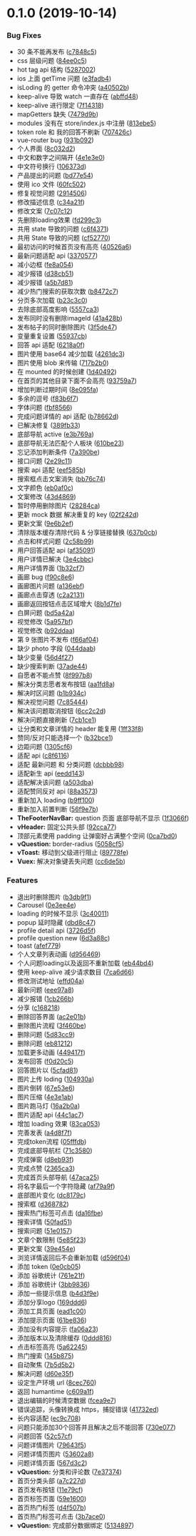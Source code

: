# 0.1.0 (2019-10-14)


### Bug Fixes

* 30 条不能再发布 ([c7848c5](https://github.com/skywalker512/redrock-help-2019/commit/c7848c5))
* css 层级问题 ([84ee0c5](https://github.com/skywalker512/redrock-help-2019/commit/84ee0c5))
* hot tag api 结构 ([5287002](https://github.com/skywalker512/redrock-help-2019/commit/5287002))
* ios 上面 getTime 问题 ([e3fadb4](https://github.com/skywalker512/redrock-help-2019/commit/e3fadb4))
* isLoding 的 getter 命令冲突 ([a40502b](https://github.com/skywalker512/redrock-help-2019/commit/a40502b))
* keep-alive 导致 watch 一直存在 ([abffd48](https://github.com/skywalker512/redrock-help-2019/commit/abffd48))
* keep-alive 进行限定 ([7f14318](https://github.com/skywalker512/redrock-help-2019/commit/7f14318))
* mapGetters 缺失 ([7479d9b](https://github.com/skywalker512/redrock-help-2019/commit/7479d9b))
* modules 没有在 store/index.js 中注册 ([813ebe5](https://github.com/skywalker512/redrock-help-2019/commit/813ebe5))
* token role 和 我的回答不刷新 ([707426c](https://github.com/skywalker512/redrock-help-2019/commit/707426c))
* vue-router bug ([931b092](https://github.com/skywalker512/redrock-help-2019/commit/931b092))
* 个人界面 ([8c032d2](https://github.com/skywalker512/redrock-help-2019/commit/8c032d2))
* 中文和数字之间隔开 ([4e1e3e0](https://github.com/skywalker512/redrock-help-2019/commit/4e1e3e0))
* 中文符号换行 ([106373d](https://github.com/skywalker512/redrock-help-2019/commit/106373d))
* 产品提出的问题 ([bd77e54](https://github.com/skywalker512/redrock-help-2019/commit/bd77e54))
* 使用 ico 文件 ([60fc502](https://github.com/skywalker512/redrock-help-2019/commit/60fc502))
* 修复视觉问题 ([2914506](https://github.com/skywalker512/redrock-help-2019/commit/2914506))
* 修改描述信息 ([c34a21f](https://github.com/skywalker512/redrock-help-2019/commit/c34a21f))
* 修改文案 ([7c07c12](https://github.com/skywalker512/redrock-help-2019/commit/7c07c12))
* 先删除loading效果 ([fd299c3](https://github.com/skywalker512/redrock-help-2019/commit/fd299c3))
* 共用 state 导致的问题 ([c6f4371](https://github.com/skywalker512/redrock-help-2019/commit/c6f4371))
* 共用 State 导致的问题 ([cf52770](https://github.com/skywalker512/redrock-help-2019/commit/cf52770))
* 最初访问的时候首页没有高亮 ([40526a6](https://github.com/skywalker512/redrock-help-2019/commit/40526a6))
* 最新问题适配 api ([3370577](https://github.com/skywalker512/redrock-help-2019/commit/3370577))
* 减小边框 ([fe8a054](https://github.com/skywalker512/redrock-help-2019/commit/fe8a054))
* 减少报错 ([d38cb51](https://github.com/skywalker512/redrock-help-2019/commit/d38cb51))
* 减少报错 ([a5b7d81](https://github.com/skywalker512/redrock-help-2019/commit/a5b7d81))
* 减少热门搜索的获取次数 ([b8472c7](https://github.com/skywalker512/redrock-help-2019/commit/b8472c7))
* 分页多次加载 ([b23c3c0](https://github.com/skywalker512/redrock-help-2019/commit/b23c3c0))
* 去除底部高度影响 ([5557ca3](https://github.com/skywalker512/redrock-help-2019/commit/5557ca3))
* 发布同时没有删除imageId ([41a428b](https://github.com/skywalker512/redrock-help-2019/commit/41a428b))
* 发布帖子的同时删除图片 ([3f5de47](https://github.com/skywalker512/redrock-help-2019/commit/3f5de47))
* 变量重复设置 ([55937cb](https://github.com/skywalker512/redrock-help-2019/commit/55937cb))
* 回答 api 适配 ([6218a0f](https://github.com/skywalker512/redrock-help-2019/commit/6218a0f))
* 图片使用 base64 减少加载 ([4261dc3](https://github.com/skywalker512/redrock-help-2019/commit/4261dc3))
* 图片使用 blob 来传输 ([717b2b0](https://github.com/skywalker512/redrock-help-2019/commit/717b2b0))
* 在 mounted 的时候创建 ([1d40492](https://github.com/skywalker512/redrock-help-2019/commit/1d40492))
* 在首页的其他目录下面不会高亮 ([93759a7](https://github.com/skywalker512/redrock-help-2019/commit/93759a7))
* 增加判断过期时间 ([8e095fa](https://github.com/skywalker512/redrock-help-2019/commit/8e095fa))
* 多余的逗号 ([f83b6f7](https://github.com/skywalker512/redrock-help-2019/commit/f83b6f7))
* 字体问题 ([fbf8566](https://github.com/skywalker512/redrock-help-2019/commit/fbf8566))
* 完成问题详情的 api 适配 ([b78662d](https://github.com/skywalker512/redrock-help-2019/commit/b78662d))
* 已解决修复 ([389fb33](https://github.com/skywalker512/redrock-help-2019/commit/389fb33))
* 底部导航 active ([e3b769a](https://github.com/skywalker512/redrock-help-2019/commit/e3b769a))
* 底部导航无法匹配个人板块 ([610be23](https://github.com/skywalker512/redrock-help-2019/commit/610be23))
* 忘记添加判断条件 ([7a390be](https://github.com/skywalker512/redrock-help-2019/commit/7a390be))
* 接口问题 ([2e29c11](https://github.com/skywalker512/redrock-help-2019/commit/2e29c11))
* 搜索 api 适配 ([eef585b](https://github.com/skywalker512/redrock-help-2019/commit/eef585b))
* 搜索框点击文案消失 ([bb76c74](https://github.com/skywalker512/redrock-help-2019/commit/bb76c74))
* 文字颜色 ([eb0af0c](https://github.com/skywalker512/redrock-help-2019/commit/eb0af0c))
* 文案修改 ([43d4869](https://github.com/skywalker512/redrock-help-2019/commit/43d4869))
* 暂时停用删除图片 ([28284ca](https://github.com/skywalker512/redrock-help-2019/commit/28284ca))
* 更新 mock 数据 解决重复的 key ([02f242d](https://github.com/skywalker512/redrock-help-2019/commit/02f242d))
* 更新文案 ([9e6b2ef](https://github.com/skywalker512/redrock-help-2019/commit/9e6b2ef))
* 清除版本缓存清除代码 & 分享链接替换 ([637b0cb](https://github.com/skywalker512/redrock-help-2019/commit/637b0cb))
* 点击和样式问题 ([2c58b99](https://github.com/skywalker512/redrock-help-2019/commit/2c58b99))
* 用户回答适配 api ([af35091](https://github.com/skywalker512/redrock-help-2019/commit/af35091))
* 用户详情已解决 ([3e4cbbc](https://github.com/skywalker512/redrock-help-2019/commit/3e4cbbc))
* 用户详情界面 ([1b32cf7](https://github.com/skywalker512/redrock-help-2019/commit/1b32cf7))
* 画廊 bug ([f90c8e6](https://github.com/skywalker512/redrock-help-2019/commit/f90c8e6))
* 画廊图片问题 ([a136ebf](https://github.com/skywalker512/redrock-help-2019/commit/a136ebf))
* 画廊点击穿透 ([c2a2131](https://github.com/skywalker512/redrock-help-2019/commit/c2a2131))
* 画廊返回按钮点击区域增大 ([8b1d7fe](https://github.com/skywalker512/redrock-help-2019/commit/8b1d7fe))
* 白屏问题 ([bd5a42a](https://github.com/skywalker512/redrock-help-2019/commit/bd5a42a))
* 视觉修改 ([5a957bf](https://github.com/skywalker512/redrock-help-2019/commit/5a957bf))
* 视觉修改 ([b92ddaa](https://github.com/skywalker512/redrock-help-2019/commit/b92ddaa))
* 第 9 张图片不发布 ([f66af04](https://github.com/skywalker512/redrock-help-2019/commit/f66af04))
* 缺少 photo 字段 ([044daab](https://github.com/skywalker512/redrock-help-2019/commit/044daab))
* 缺少变量 ([56d4f27](https://github.com/skywalker512/redrock-help-2019/commit/56d4f27))
* 缺少搜索判断 ([37ade44](https://github.com/skywalker512/redrock-help-2019/commit/37ade44))
* 自愿者不能点赞 ([8f997b8](https://github.com/skywalker512/redrock-help-2019/commit/8f997b8))
* 解决分类志愿者发布按钮 ([aa1fd8a](https://github.com/skywalker512/redrock-help-2019/commit/aa1fd8a))
* 解决时区问题 ([b1b934c](https://github.com/skywalker512/redrock-help-2019/commit/b1b934c))
* 解决视觉问题 ([7c85444](https://github.com/skywalker512/redrock-help-2019/commit/7c85444))
* 解决该问题取消按钮 ([6cc2c2d](https://github.com/skywalker512/redrock-help-2019/commit/6cc2c2d))
* 解决问题直接刷新 ([7cb1ce1](https://github.com/skywalker512/redrock-help-2019/commit/7cb1ce1))
* 让分类和文章详情的 header 能复用 ([1ff33f8](https://github.com/skywalker512/redrock-help-2019/commit/1ff33f8))
* 赞同/反对只能选择一个 ([b32bce1](https://github.com/skywalker512/redrock-help-2019/commit/b32bce1))
* 边距问题 ([1305cf6](https://github.com/skywalker512/redrock-help-2019/commit/1305cf6))
* 适配 api ([c8f6116](https://github.com/skywalker512/redrock-help-2019/commit/c8f6116))
* 适配 最新问题 和 分类问题 ([dcbbb98](https://github.com/skywalker512/redrock-help-2019/commit/dcbbb98))
* 适配新生 api ([eedd143](https://github.com/skywalker512/redrock-help-2019/commit/eedd143))
* 适配解决该问题 ([a503dba](https://github.com/skywalker512/redrock-help-2019/commit/a503dba))
* 适配赞同反对 api ([88a3573](https://github.com/skywalker512/redrock-help-2019/commit/88a3573))
* 重新加入 loading ([b9ff100](https://github.com/skywalker512/redrock-help-2019/commit/b9ff100))
* 重新加入前置判断 ([56f9e7b](https://github.com/skywalker512/redrock-help-2019/commit/56f9e7b))
* **TheFooterNavBar:**  question 页面 底部导航不显示 ([1f3066f](https://github.com/skywalker512/redrock-help-2019/commit/1f3066f))
* **vHeader:** 固定公共头部 ([92cca77](https://github.com/skywalker512/redrock-help-2019/commit/92cca77))
* 顶部元素使用 padding 让弹窗好占满整个空间 ([0ca7bd0](https://github.com/skywalker512/redrock-help-2019/commit/0ca7bd0))
* **vQuestion:**  border-radius ([5058cf5](https://github.com/skywalker512/redrock-help-2019/commit/5058cf5))
* **vToast:** 移动到父级进行阻止 ([89778fe](https://github.com/skywalker512/redrock-help-2019/commit/89778fe))
* **Vuex:** 解决对象键丢失问题 ([cc6de5b](https://github.com/skywalker512/redrock-help-2019/commit/cc6de5b))


### Features

*  退出时删除图片 ([b3db9f1](https://github.com/skywalker512/redrock-help-2019/commit/b3db9f1))
* Carousel ([0e3ee4e](https://github.com/skywalker512/redrock-help-2019/commit/0e3ee4e))
* loading 的时候不显示 ([3c40011](https://github.com/skywalker512/redrock-help-2019/commit/3c40011))
* popup 延时隐藏 ([dbd8c47](https://github.com/skywalker512/redrock-help-2019/commit/dbd8c47))
* profile detail api ([3726d5f](https://github.com/skywalker512/redrock-help-2019/commit/3726d5f))
* profile question new ([6d3a88c](https://github.com/skywalker512/redrock-help-2019/commit/6d3a88c))
* toast ([afef779](https://github.com/skywalker512/redrock-help-2019/commit/afef779))
* 个人文章列表动画 ([d956469](https://github.com/skywalker512/redrock-help-2019/commit/d956469))
* 个人问题loading以及返回不重新加载 ([eb44bd4](https://github.com/skywalker512/redrock-help-2019/commit/eb44bd4))
* 使用 keep-alive 减少请求数目 ([7ca6d66](https://github.com/skywalker512/redrock-help-2019/commit/7ca6d66))
* 修改测试地址 ([effd04a](https://github.com/skywalker512/redrock-help-2019/commit/effd04a))
* 最新问题 ([eee97a8](https://github.com/skywalker512/redrock-help-2019/commit/eee97a8))
* 减少报错 ([1cb266b](https://github.com/skywalker512/redrock-help-2019/commit/1cb266b))
* 分享 ([c168218](https://github.com/skywalker512/redrock-help-2019/commit/c168218))
* 删除回答界面 ([ac2e01b](https://github.com/skywalker512/redrock-help-2019/commit/ac2e01b))
* 删除图片流程 ([3f460be](https://github.com/skywalker512/redrock-help-2019/commit/3f460be))
* 删除问题 ([5d83cc9](https://github.com/skywalker512/redrock-help-2019/commit/5d83cc9))
* 删除问题 ([eb81212](https://github.com/skywalker512/redrock-help-2019/commit/eb81212))
* 加载更多动画 ([449417f](https://github.com/skywalker512/redrock-help-2019/commit/449417f))
* 发布回答 ([f0d20c5](https://github.com/skywalker512/redrock-help-2019/commit/f0d20c5))
* 回答图片以 ([5cfad81](https://github.com/skywalker512/redrock-help-2019/commit/5cfad81))
* 图片上传 loding ([104930a](https://github.com/skywalker512/redrock-help-2019/commit/104930a))
* 图片倒转 ([67e53e6](https://github.com/skywalker512/redrock-help-2019/commit/67e53e6))
* 图片压缩 ([4e3e1ab](https://github.com/skywalker512/redrock-help-2019/commit/4e3e1ab))
* 图片跑马灯 ([16a2b0a](https://github.com/skywalker512/redrock-help-2019/commit/16a2b0a))
* 图片适配 api ([44c1ac7](https://github.com/skywalker512/redrock-help-2019/commit/44c1ac7))
* 增加 loading 效果 ([83ca053](https://github.com/skywalker512/redrock-help-2019/commit/83ca053))
* 完善发表 ([a4d8f7f](https://github.com/skywalker512/redrock-help-2019/commit/a4d8f7f))
* 完成token流程 ([05fffdb](https://github.com/skywalker512/redrock-help-2019/commit/05fffdb))
* 完成底部导航栏 ([71c3580](https://github.com/skywalker512/redrock-help-2019/commit/71c3580))
* 完成弹窗 ([d8eb93f](https://github.com/skywalker512/redrock-help-2019/commit/d8eb93f))
* 完成点赞 ([2365ca3](https://github.com/skywalker512/redrock-help-2019/commit/2365ca3))
* 完成首页头部导航 ([47aca25](https://github.com/skywalker512/redrock-help-2019/commit/47aca25))
* 将名字最后一个字符隐藏 ([af79a9f](https://github.com/skywalker512/redrock-help-2019/commit/af79a9f))
* 底部图片变化 ([dc8179c](https://github.com/skywalker512/redrock-help-2019/commit/dc8179c))
* 搜索框 ([d368782](https://github.com/skywalker512/redrock-help-2019/commit/d368782))
* 搜索热门标签可点击 ([da16fbe](https://github.com/skywalker512/redrock-help-2019/commit/da16fbe))
* 搜索详情 ([50fad51](https://github.com/skywalker512/redrock-help-2019/commit/50fad51))
* 搜索问题 ([51e0157](https://github.com/skywalker512/redrock-help-2019/commit/51e0157))
* 文章个数限制 ([5e85f23](https://github.com/skywalker512/redrock-help-2019/commit/5e85f23))
* 更新文案 ([39e454e](https://github.com/skywalker512/redrock-help-2019/commit/39e454e))
* 浏览详情返回后不会重新加载 ([d596f04](https://github.com/skywalker512/redrock-help-2019/commit/d596f04))
* 添加 token ([0e0cb05](https://github.com/skywalker512/redrock-help-2019/commit/0e0cb05))
* 添加 谷歌统计 ([761e21f](https://github.com/skywalker512/redrock-help-2019/commit/761e21f))
* 添加 谷歌统计 ([3bb9836](https://github.com/skywalker512/redrock-help-2019/commit/3bb9836))
* 添加一些提示信息 ([b4d3f9e](https://github.com/skywalker512/redrock-help-2019/commit/b4d3f9e))
* 添加分享logo ([169ddd6](https://github.com/skywalker512/redrock-help-2019/commit/169ddd6))
* 添加工具页面 ([ead1c00](https://github.com/skywalker512/redrock-help-2019/commit/ead1c00))
* 添加提示页面 ([61be836](https://github.com/skywalker512/redrock-help-2019/commit/61be836))
* 添加没有内容提示 ([fa06a23](https://github.com/skywalker512/redrock-help-2019/commit/fa06a23))
* 添加版本以及清除缓存 ([0ddd816](https://github.com/skywalker512/redrock-help-2019/commit/0ddd816))
* 点击标签高亮 ([5a62245](https://github.com/skywalker512/redrock-help-2019/commit/5a62245))
* 热门搜索 ([145b875](https://github.com/skywalker512/redrock-help-2019/commit/145b875))
* 自动聚焦 ([7b5d5b2](https://github.com/skywalker512/redrock-help-2019/commit/7b5d5b2))
* 解决问题 ([d60e35f](https://github.com/skywalker512/redrock-help-2019/commit/d60e35f))
* 设定生产环境 url ([8cec760](https://github.com/skywalker512/redrock-help-2019/commit/8cec760))
* 返回 humantime ([c609a1f](https://github.com/skywalker512/redrock-help-2019/commit/c609a1f))
* 退出编辑的时候清空数据 ([fcea9e7](https://github.com/skywalker512/redrock-help-2019/commit/fcea9e7))
* 错误追踪，头像转换成 https，捕捉错误 ([41732ed](https://github.com/skywalker512/redrock-help-2019/commit/41732ed))
* 长内容适配 ([ec9c708](https://github.com/skywalker512/redrock-help-2019/commit/ec9c708))
* 问题只能添加30个回答并且解决之后不能回答 ([730e077](https://github.com/skywalker512/redrock-help-2019/commit/730e077))
* 问题回答 ([52c57cf](https://github.com/skywalker512/redrock-help-2019/commit/52c57cf))
* 问题详情图片 ([79643f5](https://github.com/skywalker512/redrock-help-2019/commit/79643f5))
* 问题详情页图片 ([53602a8](https://github.com/skywalker512/redrock-help-2019/commit/53602a8))
* 问题详情页面 ([567d3c2](https://github.com/skywalker512/redrock-help-2019/commit/567d3c2))
* **vQuestion:** 分类和评论数 ([7e37374](https://github.com/skywalker512/redrock-help-2019/commit/7e37374))
* 首页分类头部 ([a7c227d](https://github.com/skywalker512/redrock-help-2019/commit/a7c227d))
* 首页发布按钮 ([11e79cf](https://github.com/skywalker512/redrock-help-2019/commit/11e79cf))
* 首页标签页面 ([59e1600](https://github.com/skywalker512/redrock-help-2019/commit/59e1600))
* 首页热门标签 ([d4f507b](https://github.com/skywalker512/redrock-help-2019/commit/d4f507b))
* 首页热门标签可点击 ([3b7ace0](https://github.com/skywalker512/redrock-help-2019/commit/3b7ace0))
* **vQuestion:** 完成部分数据绑定 ([5134897](https://github.com/skywalker512/redrock-help-2019/commit/5134897))



